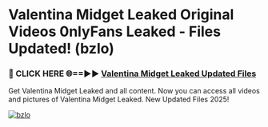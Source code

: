 # Valentina Midget Leaked Original Videos 0nlyFans Leaked - Files Updated! (bzlo)

<h3>🔴 CLICK HERE 🌐==►► <a href="https://tinyurl.com/3hn5wdd3" rel="nofollow">Valentina Midget Leaked Updated Files</a></h3>

Get Valentina Midget Leaked and all content. Now you can access all videos and pictures of Valentina Midget Leaked. New Updated Files 2025!

[![bzlo](https://i.imgur.com/4HnBqBT.gif)](https://tinyurl.com/3hn5wdd3)
